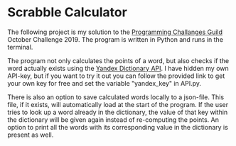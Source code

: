 # **Scrabble Calculator**
The following project is my solution to the [Programming Challanges Guild](https://habitica.com/groups/guild/649e9002-73e9-4023-a169-47e203fc953d) October Challenge 2019. The program is written in Python and runs in the terminal.

The program not only calculates the points of a word, but also checks if the word actually exists using the [Yandex Dictionary API](https://tech.yandex.com/dictionary/). I have hidden my own API-key, but if you want to try it out you can follow the provided link to get your own key for free and set the variable "yandex_key" in API.py.

There is also an option to save calculated words locally to a json-file. This file, if it exists, will automatically load at the start of the program. If the user tries to look up a word already in the dictionary, the value of that key within the dictionary will be given again instead of re-computing the points. An option to print all the words with its corresponding value in the dictionary is present as well.
